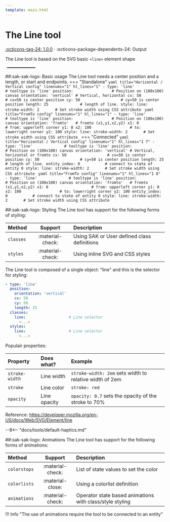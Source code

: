 ```yaml
---
template: main.html
---
```


[line-tool support]: https://github.com/amoebelabs/swiss-army-knife/releases/
# The Line tool
[:octicons-tag-24: 1.0.0][line-tool support] ·
:octicons-package-dependents-24: Output

The Line tool is based on the SVG basic `<line>` element shape

<svg viewBox="0 0 100 10" xmlns="http://www.w3.org/2000/svg" width="100px">
  <line x1="5" y1="5" x2="95" y2="5" stroke="black" stroke-width="2"/>
</svg>

##:sak-sak-logo: Basic usage
The Line tool needs a center position and a length, or start and endpoints.
=== "Standalone"
    ```yaml title="Horizontal / Vertical config" linenums="1" hl_lines="1"
    - type: 'line'              # tooltype is 'line'
      position:                 # Position on (100x100) canvas
        orientation: 'vertical' # Vertical, horizontal
        cx: 50                  # cx=50 is center position
        cy: 50                  # cy=50 is center position
        length: 25              # length of line.
      style:
        line:
          stroke-width: 2       # Set stroke width using CSS attribute
    ```
    ```yaml title="FromTo config" linenums="1" hl_lines="1"
    - type: 'line'              # tooltype is 'line'
      position:                 # Position on (100x100) canvas
        orientation: 'fromto'   # fromto (x1,y1,x2,y2)
        x1: 0                   # from: upperleft corner
        y1: 0
        x2: 100                 # to: lowerright corner
        y2: 100
      style:
        line:
          stroke-width: 2       # Set stroke width using CSS attribute
    ```
=== "Connected"
    ```yaml title="Horizontal / Vertical config" linenums="1" hl_lines="1 7"
    - type: 'line'              # tooltype is 'line'
      position:                 # Position on (100x100) canvas
        orientation: 'vertical' # Vertical, horizontal or fromto
        cx: 50                  # cx=50 is center position
        cy: 50                  # cy=50 is center position
        length: 25              # length of line.
      entity_index: 0           # connect to state of entity 0
      style:
        line:
          stroke-width: 2       # Set stroke width using CSS attribute
    ```
    ```yaml title="FromTo config" linenums="1" hl_lines="1 8"
    - type: 'line'              # tooltype is 'line'
      position:                 # Position on (100x100) canvas
        orientation: 'fromto'   # fromto (x1,y1,x2,y2)
        x1: 0                   # from: upperleft corner
        y1: 0
        x2: 100                 # to: lowerright corner
        y2: 100
      entity_index: 0           # connect to state of entity 0
      style:
        line:
          stroke-width: 2       # Set stroke width using CSS attribute
    ```
   
##:sak-sak-logo: Styling
The Line tool has support for the following forms of styling:

| Method       | Support          | Description |
| :----------- | :--------------: | :-------------------- |
| `classes`    | :material-check: | Using SAK or User defined class definitions |
| `styles`     | :material-check: | Using inline SVG and CSS styles |


The Line tool is composed of a single object: "line" and this is the selector for styling:
```yaml linenums="1" hl_lines="8 11"
- type: 'line'
  position:
    orientation: 'vertical'
    cx: 50
    cy: 50
    length: 25
  classes:
    line:                   # Line selector
      <...>
  styles:
    line:                   # Line selector
      <...>
```

Populair properties:

| Property      | Does what?         | Example                                                 |
| :------------- | :----------------- | :------------------------------------------------------ |
| `stroke-width` | Line width         | `stroke-width: 2em` sets width to relative width of 2em |
| `stroke`       | Line color         | `stroke: red`                                           |
| `opacity`      | Line opacity       | `opacity: 0.7` sets the opacity of the stroke to 70%    |

Reference: https://developer.mozilla.org/en-US/docs/Web/SVG/Element/line

--8<-- "docs/tools/default-haptics.md"

##:sak-sak-logo: Animations
The Line tool has support for the following forms of animations:

| Method       | Support          | Description            |
| :----------- | :--------------: | :-------------------- |
| `colorstops` | :material-check: | List of state values to set the color |
| `colorlists` | :material-close: | Using a colorlist definition |
| `animations` | :material-check: | Operator state based animations with class/style styling |


!!! Info "The use of animations require the tool to be connected to an entity"


